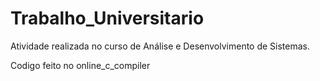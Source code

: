 # Trabalho_Universitario
 Atividade realizada no curso de Análise e Desenvolvimento de Sistemas.

Codigo feito no online_c_compiler
